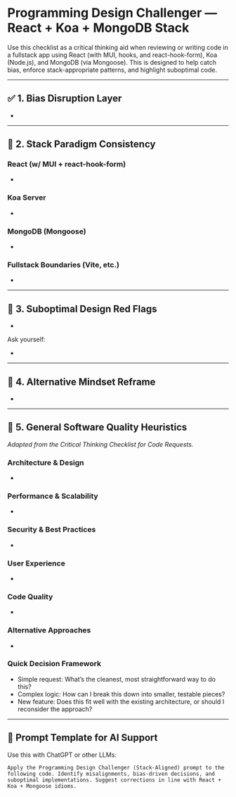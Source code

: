 # Programming Design Challenger — React + Koa + MongoDB Stack

Use this checklist as a critical thinking aid when reviewing or writing code in a fullstack app using React (with MUI, hooks, and react-hook-form), Koa (Node.js), and MongoDB (via Mongoose). This is designed to help catch bias, enforce stack-appropriate patterns, and highlight suboptimal code.

---

## ✅ 1. Bias Disruption Layer

-

---

## 🧭 2. Stack Paradigm Consistency

### React (w/ MUI + react-hook-form)

-

### Koa Server

-

### MongoDB (Mongoose)

-

### Fullstack Boundaries (Vite, etc.)

-

---

## 🚨 3. Suboptimal Design Red Flags

-

Ask yourself:

-

---

## 🔄 4. Alternative Mindset Reframe

-

---

## 🧠 5. General Software Quality Heuristics

*Adapted from the Critical Thinking Checklist for Code Requests.*

### Architecture & Design

-

### Performance & Scalability

-

### Security & Best Practices

-

### User Experience

-

### Code Quality

-

### Alternative Approaches

-

### Quick Decision Framework

- Simple request: What’s the cleanest, most straightforward way to do this?
- Complex logic: How can I break this down into smaller, testable pieces?
- New feature: Does this fit well with the existing architecture, or should I reconsider the approach?

---

## 💬 Prompt Template for AI Support

Use this with ChatGPT or other LLMs:

```
Apply the Programming Design Challenger (Stack-Aligned) prompt to the following code. Identify misalignments, bias-driven decisions, and suboptimal implementations. Suggest corrections in line with React + Koa + Mongoose idioms.
```

